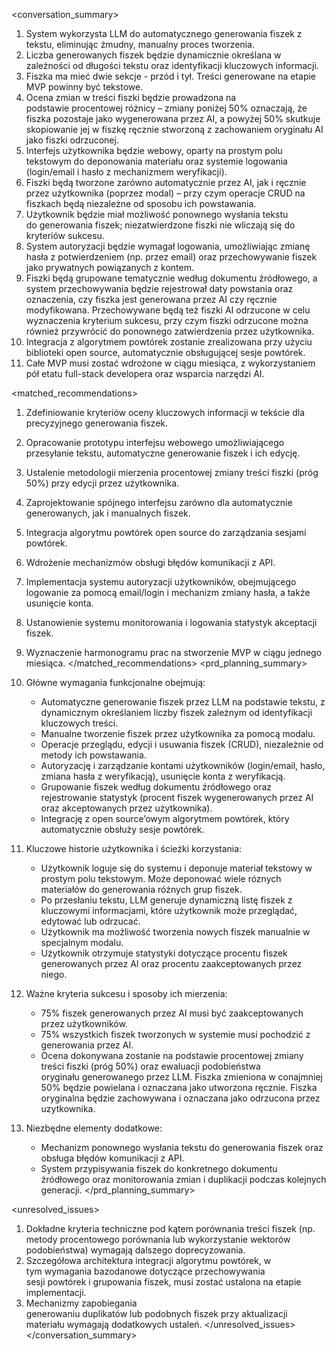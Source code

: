 <conversation_summary>

<decisions>

1. System wykorzysta LLM do automatycznego generowania fiszek z tekstu, eliminując żmudny, manualny proces tworzenia.
2. Liczba generowanych fiszek będzie dynamicznie określana w zależności od długości tekstu oraz identyfikacji kluczowych informacji.
3. Fiszka ma mieć dwie sekcje - przód i tył. Treści generowane na etapie MVP powinny być tekstowe.
4. Ocena zmian w treści fiszki będzie prowadzona na podstawie procentowej różnicy – zmiany poniżej 50% oznaczają, że fiszka pozostaje jako wygenerowana przez AI, a powyżej 50% skutkuje skopiowanie jej w fiszkę ręcznie stworzoną z zachowaniem oryginału AI jako fiszki odrzuconej.
5. Interfejs użytkownika będzie webowy, oparty na prostym polu tekstowym do deponowania materiału oraz systemie logowania (login/email i hasło z mechanizmem weryfikacji).
6. Fiszki będą tworzone zarówno automatycznie przez AI, jak i ręcznie przez użytkownika (poprzez modal) – przy czym operacje CRUD na fiszkach będą niezależne od sposobu ich powstawania.
7. Użytkownik będzie miał możliwość ponownego wysłania tekstu do generowania fiszek; niezatwierdzone fiszki nie wliczają się do kryteriów sukcesu.
8. System autoryzacji będzie wymagał logowania, umożliwiając zmianę hasła z potwierdzeniem (np. przez email) oraz przechowywanie fiszek jako prywatnych powiązanych z kontem.
9. Fiszki będą grupowane tematycznie według dokumentu źródłowego, a system przechowywania będzie rejestrował daty powstania oraz oznaczenia, czy fiszka jest generowana przez AI czy ręcznie modyfikowana. Przechowywane będą też fiszki AI odrzucone w celu wyznaczenia kryterium sukcesu, przy czym fiszki odrzucone można również przywrócić do ponownego zatwierdzenia przez użytkownika.
10. Integracja z algorytmem powtórek zostanie zrealizowana przy użyciu biblioteki open source, automatycznie obsługującej sesje powtórek.
11. Całe MVP musi zostać wdrożone w ciągu miesiąca, z wykorzystaniem pół etatu full-stack developera oraz wsparcia narzędzi AI.
</decisions>

<matched_recommendations>
1. Zdefiniowanie kryteriów oceny kluczowych informacji w tekście dla precyzyjnego generowania fiszek.
2. Opracowanie prototypu interfejsu webowego umożliwiającego przesyłanie tekstu, automatyczne generowanie fiszek i ich edycję.
3. Ustalenie metodologii mierzenia procentowej zmiany treści fiszki (próg 50%) przy edycji przez użytkownika.
4. Zaprojektowanie spójnego interfejsu zarówno dla automatycznie generowanych, jak i manualnych fiszek.
5. Integracja algorytmu powtórek open source do zarządzania sesjami powtórek.
6. Wdrożenie mechanizmów obsługi błędów komunikacji z API.
7. Implementacja systemu autoryzacji użytkowników, obejmującego logowanie za pomocą email/login i mechanizm zmiany hasła, a także usunięcie konta.
8. Ustanowienie systemu monitorowania i logowania statystyk akceptacji fiszek.
9. Wyznaczenie harmonogramu prac na stworzenie MVP w ciągu jednego miesiąca.
</matched_recommendations>
<prd_planning_summary>

1. Główne wymagania funkcjonalne obejmują:
	 - Automatyczne generowanie fiszek przez LLM na podstawie tekstu, z dynamicznym określaniem liczby fiszek zależnym od identyfikacji kluczowych treści.
	 - Manualne tworzenie fiszek przez użytkownika za pomocą modalu.
	 - Operacje przeglądu, edycji i usuwania fiszek (CRUD), niezależnie od metody ich powstawania.
	 - Autoryzację i zarządzanie kontami użytkowników (login/email, hasło, zmiana hasła z weryfikacją), usunięcie konta z weryfikacją.
	 - Grupowanie fiszek według dokumentu źródłowego oraz rejestrowanie statystyk (procent fiszek wygenerowanych przez AI oraz akceptowanych przez użytkownika).
	 - Integrację z open source’owym algorytmem powtórek, który automatycznie obsłuży sesje powtórek.
2. Kluczowe historie użytkownika i ścieżki korzystania:
	- Użytkownik loguje się do systemu i deponuje materiał tekstowy w prostym polu tekstowym. Może deponować wiele róznych materiałów do generowania różnych grup fiszek.
	- Po przesłaniu tekstu, LLM generuje dynamiczną listę fiszek z kluczowymi informacjami, które użytkownik może przeglądać, edytować lub odrzucać.
	- Użytkownik ma możliwość tworzenia nowych fiszek manualnie w specjalnym modalu.
	- Użytkownik otrzymuje statystyki dotyczące procentu fiszek generowanych przez AI oraz procentu zaakceptowanych przez niego.
3. Ważne kryteria sukcesu i sposoby ich mierzenia:
	- 75% fiszek generowanych przez AI musi być zaakceptowanych przez użytkowników.
	- 75% wszystkich fiszek tworzonych w systemie musi pochodzić z generowania przez AI.
	- Ocena dokonywana zostanie na podstawie procentowej zmiany treści fiszki (próg 50%) oraz ewaluacji podobieństwa oryginału generowanego przez LLM. Fiszka zmieniona w conajmniej 50% będzie powielana i oznaczana jako utworzona ręcznie. Fiszka oryginalna będzie zachowywana i oznaczana jako odrzucona przez uzytkownika.
4. Niezbędne elementy dodatkowe:
	- Mechanizm ponownego wysłania tekstu do generowania fiszek oraz obsługa błędów komunikacji z API.
	- System przypisywania fiszek do konkretnego dokumentu źródłowego oraz monitorowania zmian i duplikacji podczas kolejnych generacji.
</prd_planning_summary>

<unresolved_issues>
1. Dokładne kryteria techniczne pod kątem porównania treści fiszek (np. metody procentowego porównania lub wykorzystanie wektorów podobieństwa) wymagają dalszego doprecyzowania.
2. Szczegółowa architektura integracji algorytmu powtórek, w tym wymagania bazodanowe dotyczące przechowywania sesji powtórek i grupowania fiszek, musi zostać ustalona na etapie implementacji.
3. Mechanizmy zapobiegania generowaniu duplikatów lub podobnych fiszek przy aktualizacji materiału wymagają dodatkowych ustaleń.
</unresolved_issues>
</conversation_summary>